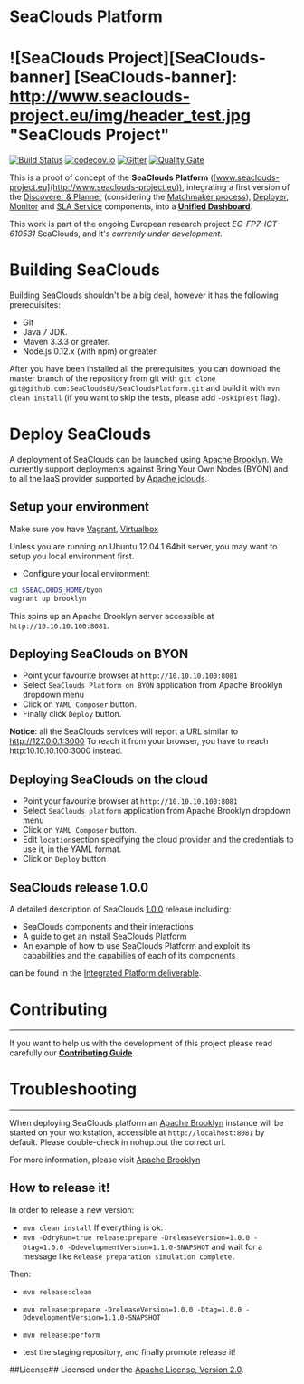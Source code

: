 SeaClouds Platform
==================
![SeaClouds Project][SeaClouds-banner]
[SeaClouds-banner]: http://www.seaclouds-project.eu/img/header_test.jpg  "SeaClouds Project"
==================
[![Build Status](https://api.travis-ci.org/SeaCloudsEU/SeaCloudsPlatform.svg?branch=master)](https://travis-ci.org/SeaCloudsEU/SeaCloudsPlatform)&nbsp;[![codecov.io](https://codecov.io/github/SeaCloudsEU/SeaCloudsPlatform/coverage.svg?branch=master)](https://codecov.io/github/SeaCloudsEU/SeaCloudsPlatform?branch=master)&nbsp;[![Gitter](https://badges.gitter.im/gitterHQ/gitter.svg)](https://gitter.im/SeaCloudsEU/SeaCloudsPlatform)&nbsp;[![Quality Gate](https://nemo.sonarqube.org/api/badges/gate?key=eu.seaclouds-project%3Aplatform)](https://nemo.sonarqube.org/overview?id=eu.seaclouds-project%3Aplatform)



This is a proof of concept of the **SeaClouds Platform** ([www.seaclouds-project.eu](http://www.seaclouds-project.eu)), integrating a first version of the [Discoverer & Planner](../planner-branch/planner/) (considering the [Matchmaker process](../planner-branch/planner/matchmaker/)), [Deployer](./deployer/), [Monitor](./monitor/) and [SLA Service](https://github.com/SeaCloudsEU/sla-core/) components, into a [**Unified Dashboard**](./dashboard/src/main/webapp).


This work is part of the ongoing European research project *EC-FP7-ICT-610531* SeaClouds, and it's *currently under development*.

# Building SeaClouds
Building SeaClouds shouldn't be a big deal, however it has the following prerequisites:
- Git
- Java 7 JDK.
- Maven 3.3.3 or greater.
- Node.js 0.12.x (with npm) or greater.

After you have been installed all the prerequisites, you can download the master branch of the repository from git with `git clone git@github.com:SeaCloudsEU/SeaCloudsPlatform.git` and build it with `mvn clean install` (if you want to skip the tests, please add `-DskipTest` flag). 

# Deploy SeaClouds
A deployment of SeaClouds can be launched using [Apache Brooklyn](https://github.com/apache/brooklyn). We currently support deployments against Bring Your
Own Nodes (BYON) and to all the IaaS provider supported by [Apache jclouds](http://jclouds.org).

## Setup your environment

Make sure you have [Vagrant](https://www.vagrantup.com/), [Virtualbox](https://www.virtualbox.org/)

Unless you are running on Ubuntu 12.04.1 64bit server, you may want to setup you local environment first.

- Configure your local environment:
```bash
cd $SEACLOUDS_HOME/byon
vagrant up brooklyn
```
This spins up an Apache Brooklyn server accessible at `http://10.10.10.100:8081`.

## Deploying SeaClouds on BYON

- Point your favourite browser at `http://10.10.10.100:8081`
- Select `SeaClouds Platform on BYON` application from Apache Brooklyn dropdown menu
- Click on `YAML Composer` button.
- Finally click `Deploy` button.

**Notice**: all the SeaClouds services will report a URL similar to http://127.0.0.1:3000
To reach it from your browser, you have to reach http:10.10.10.100:3000 instead.

## Deploying SeaClouds on the cloud

- Point your favourite browser at `http://10.10.10.100:8081`
- Select `SeaClouds platform` application from Apache Brooklyn dropdown menu
- Click on `YAML Composer` button.
- Edit `location`section specifying the cloud provider and the credentials to use it, in the YAML format.
- Click on `Deploy` button


## SeaClouds release 1.0.0

A detailed description of SeaClouds [1.0.0](https://github.com/SeaCloudsEU/SeaCloudsPlatform/releases/tag/1.0.0) release including:
- SeaClouds components and their interactions
- A guide to get an install SeaClouds Platform
- An example of how to use SeaClouds Platform and exploit its capabilities and the capabilies of each of its components

can be found in the [Integrated Platform deliverable](https://drive.google.com/file/d/0B3naRHlVBGTEdmYySFVWSGdIYzA/view?usp=sharing).

# Contributing
-------------
If you want to help us with the development of this project please read carefully our [**Contributing Guide**](CONTRIBUTING.md). 

# Troubleshooting
-------------
When deploying SeaClouds platform an [Apache Brooklyn](http://brooklyn.io) instance will be started on your
workstation, accessible at `http://localhost:8081` by default. Please double-check in nohup.out the correct url.

For more information, please visit [Apache Brooklyn](https://brooklyn.incubator.apache.org/download/index.html)

How to release it!
-------------------
In order to release a new version:

- `mvn clean install` If everything is ok:
- `mvn -DdryRun=true release:prepare -DreleaseVersion=1.0.0 -Dtag=1.0.0 -DdevelopmentVersion=1.1.0-SNAPSHOT` and wait for a message like `Release preparation simulation complete.`

Then:
- `mvn release:clean`
- `mvn release:prepare -DreleaseVersion=1.0.0 -Dtag=1.0.0 -DdevelopmentVersion=1.1.0-SNAPSHOT`
- `mvn release:perform`

- test the staging repository, and finally promote release it!

##License##
Licensed under the [Apache License, Version 2.0](http://www.apache.org/licenses/LICENSE-2.0).

